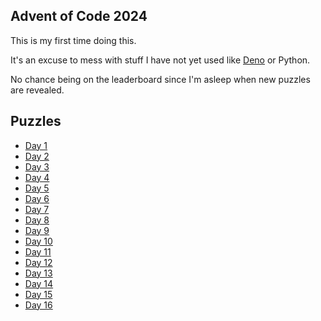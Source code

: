 ## Advent of Code 2024

This is my first time doing this.

It's an excuse to mess with stuff I have not yet used like [Deno](https://docs.deno.com/runtime/getting_started/installation/) or Python.

No chance being on the leaderboard since I'm asleep when new puzzles are revealed.

## Puzzles

- [Day 1](day_01)
- [Day 2](day_02)
- [Day 3](day_03)
- [Day 4](day_04)
- [Day 5](day_05)
- [Day 6](day_06)
- [Day 7](day_07)
- [Day 8](day_08)
- [Day 9](day_09)
- [Day 10](day_10)
- [Day 11](day_11)
- [Day 12](day_12)
- [Day 13](day_13)
- [Day 14](day_14)
- [Day 15](day_15)
- [Day 16](day_16)